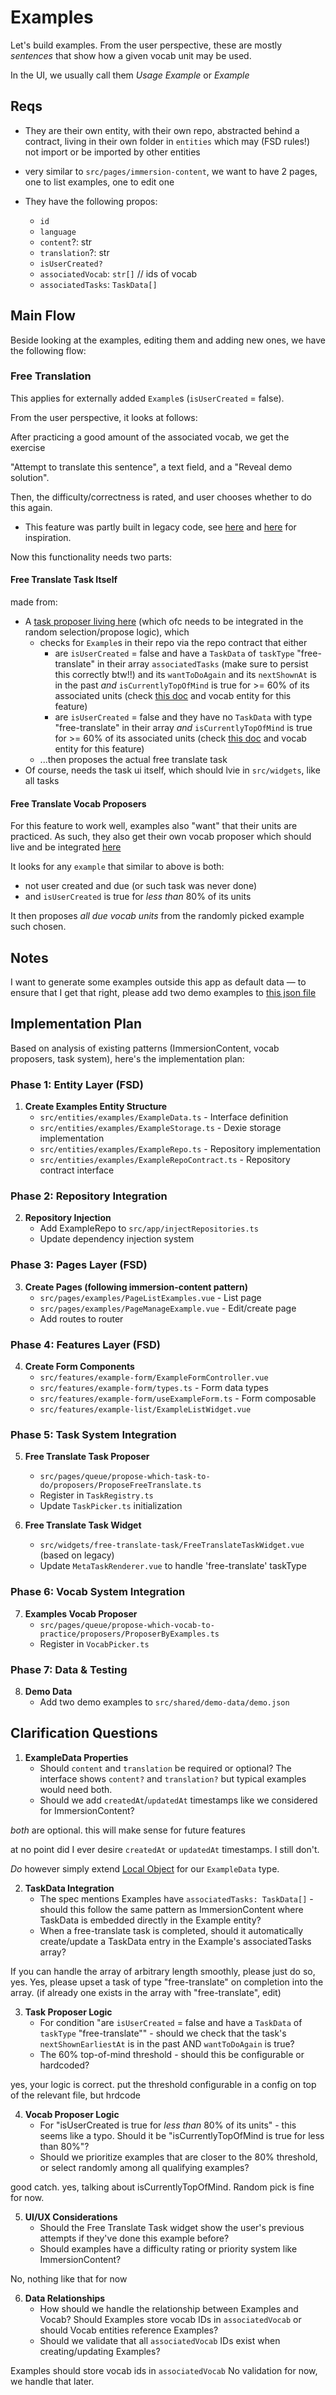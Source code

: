 # Examples

Let's build examples.
From the user perspective, these are mostly *sentences* that show how a given vocab unit may be used.

In the UI, we usually call them *Usage Example* or *Example*

## Reqs

- They are their own entity, with their own repo, abstracted behind a contract, living in their own folder in `entities` which may (FSD rules!) not import or be imported by other entities
- very similar to `src/pages/immersion-content`, we want to have 2 pages, one to list examples, one to edit one

- They have the following propos:
    - `id`
    - `language`
    - `content`?: str
    - `translation`?: str
    - `isUserCreated?`
    - `associatedVocab`: `str[]` // ids of vocab
    - `associatedTasks`: `TaskData[]`


## Main Flow

Beside looking at the examples, editing them and adding new ones, we have the following flow:

### Free Translation

This applies for externally added `Example`s (`isUserCreated` = false).

From the user perspective, it looks at follows:

After practicing a good amount of the associated vocab, we get the exercise 

"Attempt to translate this sentence", a text field, and a "Reveal demo solution".

Then, the difficulty/correctness is rated, and user chooses whether to do this again.

- This feature was partly built in legacy code, see [here](legacy/pages/practice/ui/tasks/free-translate/FreeTranslateTask.vue) and [here](legacy/pages/practice/model/FreeTranslateNewSentenceLessonGenerator.ts) for inspiration.

Now this functionality needs two parts:

#### Free Translate Task Itself

made from:

- A [task proposer living here](src/pages/queue/propose-which-task-to-do) (which ofc needs to be integrated in the random selection/propose logic), which 
    - checks for `Example`s in their repo via the repo contract that either
        - are `isUserCreated` = false and have a `TaskData` of `taskType` "free-translate" in their array `associatedTasks` (make sure to persist this correctly btw!!) and its `wantToDoAgain` and its `nextShownAt` is in the past *and* `isCurrentlyTopOfMind` is true for >= 60% of its associated units (check [this doc](docs/instructions/007_immersion_content_threshold.md) and vocab entity for this feature)
        - are `isUserCreated` = false and they have no `TaskData` with type "free-translate" in their array *and* `isCurrentlyTopOfMind` is true for >= 60% of its associated units (check [this doc](docs/instructions/007_immersion_content_threshold.md) and vocab entity for this feature)
    - ...then proposes the actual free translate task
- Of course, needs the task ui itself, which should lvie in `src/widgets`, like all tasks

#### Free Translate Vocab Proposers

For this feature to work well, examples also "want" that their units are practiced. As such, they also get their own vocab proposer which should live and be integrated [here](src/pages/queue/propose-which-vocab-to-practice)

It looks for any `example` that similar to above is both:
- not user created and due (or such task was never done)
- and `isUserCreated` is true for *less than* 80% of its units

It then proposes *all due vocab units* from the randomly picked example such chosen.

## Notes

I want to generate some examples outside this app as default data — to ensure that I get that right, please add two demo examples to [this json file](src/shared/demo-data/demo.json)

## Implementation Plan

Based on analysis of existing patterns (ImmersionContent, vocab proposers, task system), here's the implementation plan:

### Phase 1: Entity Layer (FSD)
1. **Create Examples Entity Structure**
   - `src/entities/examples/ExampleData.ts` - Interface definition
   - `src/entities/examples/ExampleStorage.ts` - Dexie storage implementation  
   - `src/entities/examples/ExampleRepo.ts` - Repository implementation
   - `src/entities/examples/ExampleRepoContract.ts` - Repository contract interface

### Phase 2: Repository Integration
2. **Repository Injection**
   - Add ExampleRepo to `src/app/injectRepositories.ts`
   - Update dependency injection system

### Phase 3: Pages Layer (FSD)
3. **Create Pages (following immersion-content pattern)**
   - `src/pages/examples/PageListExamples.vue` - List page
   - `src/pages/examples/PageManageExample.vue` - Edit/create page
   - Add routes to router

### Phase 4: Features Layer (FSD)
4. **Create Form Components**
   - `src/features/example-form/ExampleFormController.vue`
   - `src/features/example-form/types.ts` - Form data types
   - `src/features/example-form/useExampleForm.ts` - Form composable
   - `src/features/example-list/ExampleListWidget.vue`

### Phase 5: Task System Integration
5. **Free Translate Task Proposer**
   - `src/pages/queue/propose-which-task-to-do/proposers/ProposeFreeTranslate.ts`
   - Register in `TaskRegistry.ts`
   - Update `TaskPicker.ts` initialization

6. **Free Translate Task Widget**
   - `src/widgets/free-translate-task/FreeTranslateTaskWidget.vue` (based on legacy)
   - Update `MetaTaskRenderer.vue` to handle 'free-translate' taskType

### Phase 6: Vocab System Integration  
7. **Examples Vocab Proposer**
   - `src/pages/queue/propose-which-vocab-to-practice/proposers/ProposerByExamples.ts`
   - Register in `VocabPicker.ts`

### Phase 7: Data & Testing
8. **Demo Data**
   - Add two demo examples to `src/shared/demo-data/demo.json`

## Clarification Questions

1. **ExampleData Properties**
   - Should `content` and `translation` be required or optional? The interface shows `content?` and `translation?` but typical examples would need both.
   - Should we add `createdAt`/`updatedAt` timestamps like we considered for ImmersionContent?

*both* are optional. this will make sense for future features

at no point did I ever desire `createdAt` or `updatedAt` timestamps. I still don't.

*Do* however simply extend [Local Object](src/shared/LocalObject.ts) for our `ExampleData` type.

2. **TaskData Integration**
   - The spec mentions Examples have `associatedTasks: TaskData[]` - should this follow the same pattern as ImmersionContent where TaskData is embedded directly in the Example entity?
   - When a free-translate task is completed, should it automatically create/update a TaskData entry in the Example's associatedTasks array?

If you can handle the array of arbitrary length smoothly, please just do so, yes.
Yes, please upset a task of type "free-translate" on completion into the array. (if already one exists in the array with "free-translate", edit)

3. **Task Proposer Logic**
   - For condition "are `isUserCreated` = false and have a `TaskData` of `taskType` \"free-translate\"" - should we check that the task's `nextShownEarliestAt` is in the past AND `wantToDoAgain` is true?
   - The 60% top-of-mind threshold - should this be configurable or hardcoded?

yes, your logic is correct.
put the threshold configurable in a config on top of the relevant file, but hrdcode

4. **Vocab Proposer Logic**  
   - For "isUserCreated is true for *less than* 80% of its units" - this seems like a typo. Should it be "isCurrentlyTopOfMind is true for less than 80%"?
   - Should we prioritize examples that are closer to the 80% threshold, or select randomly among all qualifying examples?

good catch. yes, talking about isCurrentlyTopOfMind. Random pick is fine for now.

5. **UI/UX Considerations**
   - Should the Free Translate Task widget show the user's previous attempts if they've done this example before?
   - Should examples have a difficulty rating or priority system like ImmersionContent?

No, nothing like that for now

6. **Data Relationships**
   - How should we handle the relationship between Examples and Vocab? Should Examples store vocab IDs in `associatedVocab` or should Vocab entities reference Examples?
   - Should we validate that all `associatedVocab` IDs exist when creating/updating Examples?

Examples should store vocab ids in `associatedVocab`
No validation for now, we handle that later.